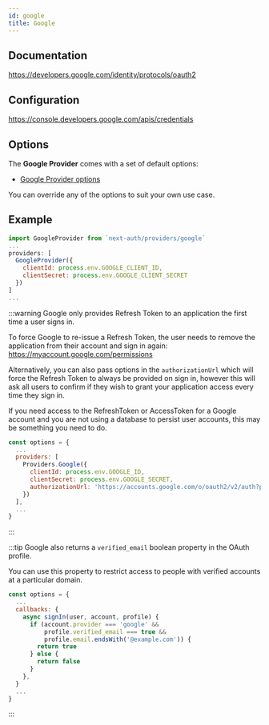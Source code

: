 ```yaml
---
id: google
title: Google
---
```


## Documentation

https://developers.google.com/identity/protocols/oauth2

## Configuration

https://console.developers.google.com/apis/credentials

## Options

The **Google Provider** comes with a set of default options:

- [Google Provider options](https://github.com/nextauthjs/next-auth/blob/main/src/providers/google.js)

You can override any of the options to suit your own use case.

## Example

```js
import GoogleProvider from `next-auth/providers/google`
...
providers: [
  GoogleProvider({
    clientId: process.env.GOOGLE_CLIENT_ID,
    clientSecret: process.env.GOOGLE_CLIENT_SECRET
  })
]
...
```

:::warning
Google only provides Refresh Token to an application the first time a user signs in.

To force Google to re-issue a Refresh Token, the user needs to remove the application from their account and sign in again:
https://myaccount.google.com/permissions

Alternatively, you can also pass options in the `authorizationUrl` which will force the Refresh Token to always be provided on sign in, however this will ask all users to confirm if they wish to grant your application access every time they sign in.

If you need access to the RefreshToken or AccessToken for a Google account and you are not using a database to persist user accounts, this may be something you need to do.

```js
const options = {
  ...
  providers: [
    Providers.Google({
      clientId: process.env.GOOGLE_ID,
      clientSecret: process.env.GOOGLE_SECRET,
      authorizationUrl: 'https://accounts.google.com/o/oauth2/v2/auth?prompt=consent&access_type=offline&response_type=code',
    })
  ],
  ...
}
```

:::

:::tip
Google also returns a `verified_email` boolean property in the OAuth profile.

You can use this property to restrict access to people with verified accounts at a particular domain.

```js
const options = {
  ...
  callbacks: {
    async signIn(user, account, profile) {
      if (account.provider === 'google' &&
          profile.verified_email === true &&
          profile.email.endsWith('@example.com')) {
        return true
      } else {
        return false
      }
    },
  }
  ...
}
```

:::
